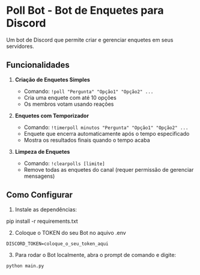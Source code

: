 # Poll Bot - Bot de Enquetes para Discord

Um bot de Discord que permite criar e gerenciar enquetes em seus servidores.

## Funcionalidades

1. **Criação de Enquetes Simples**
   - Comando: `!poll "Pergunta" "Opção1" "Opção2" ...`
   - Cria uma enquete com até 10 opções
   - Os membros votam usando reações

2. **Enquetes com Temporizador**
   - Comando: `!timerpoll minutos "Pergunta" "Opção1" "Opção2" ...`
   - Enquete que encerra automaticamente após o tempo especificado
   - Mostra os resultados finais quando o tempo acaba

3. **Limpeza de Enquetes**
   - Comando: `!clearpolls [limite]`
   - Remove todas as enquetes do canal (requer permissão de gerenciar mensagens)

## Como Configurar

1. Instale as dependências:

pip install -r requirements.txt

2. Coloque o TOKEN do seu Bot no aquivo .env

`DISCORD_TOKEN=coloque_o_seu_token_aqui`

3. Para rodar o Bot localmente, abra o prompt de comando e digite:

`python main.py`
